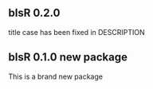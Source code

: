 ## blsR 0.2.0 

title case has been fixed in DESCRIPTION

## blsR 0.1.0 new package

This is a brand new package
